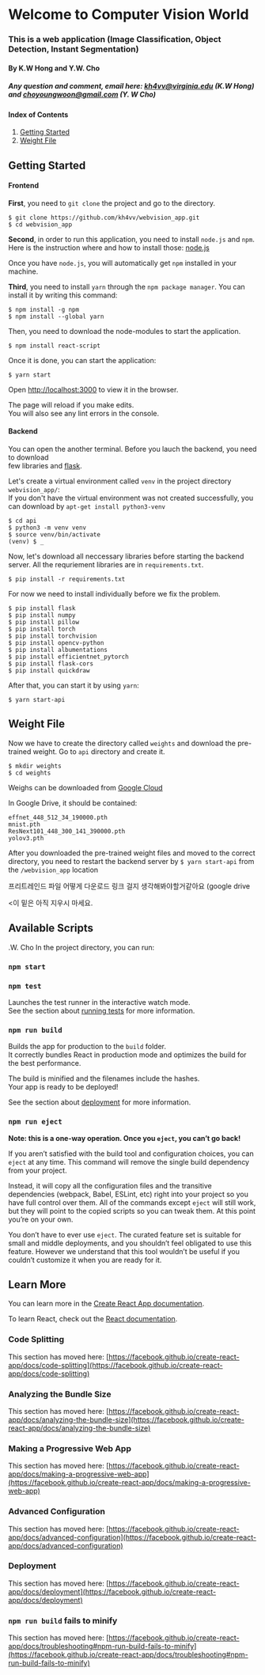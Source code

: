 # Welcome to Computer Vision World

### This is a web application (Image Classification, Object Detection, Instant Segmentation)
#### By K.W Hong and Y.W. Cho
##### Any question and comment, email here: kh4vv@virginia.edu (K.W Hong) and choyoungwoon@gmail.com (Y. W Cho)

#### Index of Contents

1. [Getting Started](#getting-Started)
2. [Weight File](#weight-file)

## Getting Started

#### Frontend

**First**, you need to `git clone` the project and go to the directory.
```
$ git clone https://github.com/kh4vv/webvision_app.git
$ cd webvision_app
```
**Second**, in order to run this application, you need to install `node.js` and `npm`.
Here is the instruction where and how to install those: [node.js](https://nodejs.org/en/download/)

Once you have `node.js`, you will automatically get `npm` installed in your machine.

**Third**, you need to install `yarn` through the `npm package manager`. You can install it by writing this command:
```
$ npm install -g npm 
$ npm install --global yarn
```
Then, you need to download the node-modules to start the application. 
```
$ npm install react-script
```
Once it is done, you can start the application:
```
$ yarn start
```

Open [http://localhost:3000](http://localhost:3000) to view it in the browser.

The page will reload if you make edits.\
You will also see any lint errors in the console.

#### Backend

You can open the another terminal. Before you lauch the backend, you need to download\
few libraries and [flask](https://flask.palletsprojects.com/en/1.1.x/).

Let's create a virtual environment called `venv` in the project directory `webvision_app/`:\
If you don't have the virtual environment was not created successfully, you can download by
`apt-get install python3-venv`

```
$ cd api
$ python3 -m venv venv
$ source venv/bin/activate
(venv) $ _
```
Now, let's download all neccessary libraries before starting the backend server.
All the requriement libraries are in `requirements.txt`. 
```
$ pip install -r requirements.txt
```
For now we need to install individually before we fix the problem.

```
$ pip install flask
$ pip install numpy
$ pip install pillow
$ pip install torch
$ pip install torchvision
$ pip install opencv-python
$ pip install albumentations
$ pip install efficientnet_pytorch
$ pip install flask-cors
$ pip install quickdraw
```

After that, you can start it by using `yarn`:
```
$ yarn start-api
```

## Weight File

Now we have to create the directory called `weights` and download the pre-trained weight.
Go to `api` directory and create it.
```
$ mkdir weights
$ cd weights
```
Weighs can be downloaded from [Google Cloud](https://drive.google.com/drive/folders/1E8wspdt9aGRzGrCeyQlsOYMHJ3ompQtR?usp=sharing)

In Google Drive, it should be contained:
```
effnet_448_512_34_190000.pth  
mnist.pth  
ResNext101_448_300_141_390000.pth  
yolov3.pth
```
After you downloaded the pre-trained weight files and moved to the correct directory, 
you need to restart the backend server by `$ yarn start-api` from the `/webvision_app` location



프리트레인드 파일 어떻게 다운로드 링크 걸지 생각해봐야할거같아요 (google drive

<이 밑은 아직 지우시 마세요. 

## Available Scripts
.W. Cho
In the project directory, you can run:

### `npm start`


### `npm test`

Launches the test runner in the interactive watch mode.\
See the section about [running tests](https://facebook.github.io/create-react-app/docs/running-tests) for more information.

### `npm run build`

Builds the app for production to the `build` folder.\
It correctly bundles React in production mode and optimizes the build for the best performance.

The build is minified and the filenames include the hashes.\
Your app is ready to be deployed!

See the section about [deployment](https://facebook.github.io/create-react-app/docs/deployment) for more information.

### `npm run eject`

**Note: this is a one-way operation. Once you `eject`, you can’t go back!**

If you aren’t satisfied with the build tool and configuration choices, you can `eject` at any time. This command will remove the single build dependency from your project.

Instead, it will copy all the configuration files and the transitive dependencies (webpack, Babel, ESLint, etc) right into your project so you have full control over them. All of the commands except `eject` will still work, but they will point to the copied scripts so you can tweak them. At this point you’re on your own.

You don’t have to ever use `eject`. The curated feature set is suitable for small and middle deployments, and you shouldn’t feel obligated to use this feature. However we understand that this tool wouldn’t be useful if you couldn’t customize it when you are ready for it.

## Learn More

You can learn more in the [Create React App documentation](https://facebook.github.io/create-react-app/docs/getting-started).

To learn React, check out the [React documentation](https://reactjs.org/).

### Code Splitting

This section has moved here: [https://facebook.github.io/create-react-app/docs/code-splitting](https://facebook.github.io/create-react-app/docs/code-splitting)

### Analyzing the Bundle Size

This section has moved here: [https://facebook.github.io/create-react-app/docs/analyzing-the-bundle-size](https://facebook.github.io/create-react-app/docs/analyzing-the-bundle-size)

### Making a Progressive Web App

This section has moved here: [https://facebook.github.io/create-react-app/docs/making-a-progressive-web-app](https://facebook.github.io/create-react-app/docs/making-a-progressive-web-app)

### Advanced Configuration

This section has moved here: [https://facebook.github.io/create-react-app/docs/advanced-configuration](https://facebook.github.io/create-react-app/docs/advanced-configuration)

### Deployment

This section has moved here: [https://facebook.github.io/create-react-app/docs/deployment](https://facebook.github.io/create-react-app/docs/deployment)

### `npm run build` fails to minify

This section has moved here: [https://facebook.github.io/create-react-app/docs/troubleshooting#npm-run-build-fails-to-minify](https://facebook.github.io/create-react-app/docs/troubleshooting#npm-run-build-fails-to-minify)

